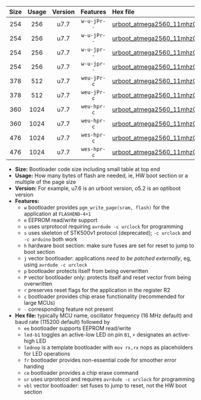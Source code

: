 |Size|Usage|Version|Features|Hex file|
|:-:|:-:|:-:|:-:|:--|
|254|256|u7.7|`w-u-jPr--`|[urboot_atmega2560_11mhz0592_19200bps_led+b7_ur_vbl.hex](https://raw.githubusercontent.com/stefanrueger/urboot.hex/main/mcus/atmega2560/fcpu_11mhz0592/19200_bps/urboot_atmega2560_11mhz0592_19200bps_led+b7_ur_vbl.hex)|
|254|256|u7.7|`w-u-jPr--`|[urboot_atmega2560_11mhz0592_19200bps_lednop_ur_vbl.hex](https://raw.githubusercontent.com/stefanrueger/urboot.hex/main/mcus/atmega2560/fcpu_11mhz0592/19200_bps/urboot_atmega2560_11mhz0592_19200bps_lednop_ur_vbl.hex)|
|254|256|u7.7|`w-u-jpr--`|[urboot_atmega2560_11mhz0592_19200bps_led+b7_fr_ur_vbl.hex](https://raw.githubusercontent.com/stefanrueger/urboot.hex/main/mcus/atmega2560/fcpu_11mhz0592/19200_bps/urboot_atmega2560_11mhz0592_19200bps_led+b7_fr_ur_vbl.hex)|
|254|256|u7.7|`w-u-jpr--`|[urboot_atmega2560_11mhz0592_19200bps_lednop_fr_ur_vbl.hex](https://raw.githubusercontent.com/stefanrueger/urboot.hex/main/mcus/atmega2560/fcpu_11mhz0592/19200_bps/urboot_atmega2560_11mhz0592_19200bps_lednop_fr_ur_vbl.hex)|
|378|512|u7.7|`weu-jPr-c`|[urboot_atmega2560_11mhz0592_19200bps_ee_led+b7_fr_ce_ur_vbl.hex](https://raw.githubusercontent.com/stefanrueger/urboot.hex/main/mcus/atmega2560/fcpu_11mhz0592/19200_bps/urboot_atmega2560_11mhz0592_19200bps_ee_led+b7_fr_ce_ur_vbl.hex)|
|378|512|u7.7|`weu-jPr-c`|[urboot_atmega2560_11mhz0592_19200bps_ee_lednop_fr_ce_ur_vbl.hex](https://raw.githubusercontent.com/stefanrueger/urboot.hex/main/mcus/atmega2560/fcpu_11mhz0592/19200_bps/urboot_atmega2560_11mhz0592_19200bps_ee_lednop_fr_ce_ur_vbl.hex)|
|360|1024|u7.7|`weu-hpr-c`|[urboot_atmega2560_11mhz0592_19200bps_ee_led+b7_fr_ce_ur.hex](https://raw.githubusercontent.com/stefanrueger/urboot.hex/main/mcus/atmega2560/fcpu_11mhz0592/19200_bps/urboot_atmega2560_11mhz0592_19200bps_ee_led+b7_fr_ce_ur.hex)|
|360|1024|u7.7|`weu-hpr-c`|[urboot_atmega2560_11mhz0592_19200bps_ee_lednop_fr_ce_ur.hex](https://raw.githubusercontent.com/stefanrueger/urboot.hex/main/mcus/atmega2560/fcpu_11mhz0592/19200_bps/urboot_atmega2560_11mhz0592_19200bps_ee_lednop_fr_ce_ur.hex)|
|476|1024|u7.7|`wes-hpr-c`|[urboot_atmega2560_11mhz0592_19200bps_ee_led+b7_fr_ce.hex](https://raw.githubusercontent.com/stefanrueger/urboot.hex/main/mcus/atmega2560/fcpu_11mhz0592/19200_bps/urboot_atmega2560_11mhz0592_19200bps_ee_led+b7_fr_ce.hex)|
|476|1024|u7.7|`wes-hpr-c`|[urboot_atmega2560_11mhz0592_19200bps_ee_lednop_fr_ce.hex](https://raw.githubusercontent.com/stefanrueger/urboot.hex/main/mcus/atmega2560/fcpu_11mhz0592/19200_bps/urboot_atmega2560_11mhz0592_19200bps_ee_lednop_fr_ce.hex)|

- **Size:** Bootloader code size including small table at top end
- **Usage:** How many bytes of flash are needed, ie, HW boot section or a multiple of the page size
- **Version:** For example, u7.6 is an urboot version, o5.2 is an optiboot version
- **Features:**
  + `w` bootloader provides `pgm_write_page(sram, flash)` for the application at `FLASHEND-4+1`
  + `e` EEPROM read/write support
  + `u` uses urprotocol requiring `avrdude -c urclock` for programming
  + `s` uses skeleton of STK500v1 protocol (deprecated); `-c urclock` and `-c arduino` both work
  + `h` hardware boot section: make sure fuses are set for reset to jump to boot section
  + `j` vector bootloader: applications *need to be patched externally*, eg, using `avrdude -c urclock`
  + `p` bootloader protects itself from being overwritten
  + `P` vector bootloader only: protects itself and reset vector from being overwritten
  + `r` preserves reset flags for the application in the register R2
  + `c` bootloader provides chip erase functionality (recommended for large MCUs)
  + `-` corresponding feature not present
- **Hex file:** typically MCU name, oscillator frequency (16 MHz default) and baud rate (115200 default) followed by
  + `ee` bootloader supports EEPROM read/write
  + `led-b1` toggles an active-low LED on pin `B1`, `+` designates an active-high LED
  + `lednop` is a template bootloader with `mov rx,rx` nops as placeholders for LED operations
  + `fr` bootloader provides non-essential code for smoother error handing
  + `ce` bootloader provides a chip erase command
  + `ur` uses urprotocol and requires `avrdude -c urclock` for programming
  + `vbl` vector bootloader: set fuses to jump to reset, not the HW boot section
